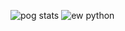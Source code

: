 ![pog stats](https://github-readme-stats.vercel.app/api?username=Fish-Sticks&show_icons=true&count_private=true&theme=tokyonight&custom_title=HEADHUNTER+IS+WINNING)
![ew python](https://github-readme-stats.vercel.app/api/top-langs/?username=Fish-Sticks&layout=compact&theme=tokyonight&count_private=true&show_icons=true)
